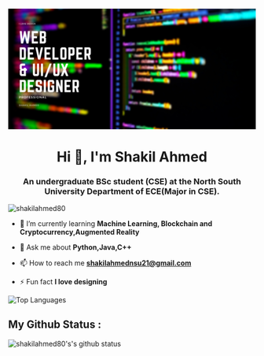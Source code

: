 <a href="https://www.youtube.com/codingpotter"><img align="center" src="https://raw.githubusercontent.com/shakilahmed80/shakilahmed80/main/Game.png"/></a>

<h1 align="center">Hi 👋, I'm Shakil Ahmed</h1>
<h3 align="center">An undergraduate BSc student (CSE) at the North South University Department of ECE(Major in CSE).</h3>

<p align="left"> <img src="https://komarev.com/ghpvc/?username=shakilahmed80&label=Profile%20views&color=0e75b6&style=flat" alt="shakilahmed80" /> </p>

- 🌱 I’m currently learning **Machine Learning, Blockchain and Cryptocurrency,Augmented Reality**

- 💬 Ask me about **Python,Java,C++**

- 📫 How to reach me **shakilahmednsu21@gmail.com**

- ⚡ Fun fact **I love designing**



![Top Languages](https://github-readme-stats.vercel.app/api/top-langs/?username=shakilahmed80)


## My Github Status :
![shakilahmed80's's github status](https://github-readme-stats.vercel.app/api?username=shakilahmed80&show_icons=true&theme=radical)



